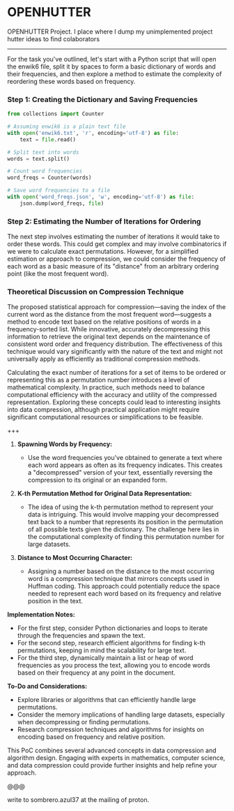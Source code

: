 # OPENHUTTER
OPENHUTTER Project. I place where I dump my unimplemented project hutter ideas to find colaborators

---

For the task you've outlined, let's start with a Python script that will open the enwik6 file, split it by spaces to form a basic dictionary of words and their frequencies, and then explore a method to estimate the complexity of reordering these words based on frequency.

### Step 1: Creating the Dictionary and Saving Frequencies

```python
from collections import Counter

# Assuming enwik6 is a plain text file
with open('enwik6.txt', 'r', encoding='utf-8') as file:
    text = file.read()

# Split text into words
words = text.split()

# Count word frequencies
word_freqs = Counter(words)

# Save word frequencies to a file
with open('word_freqs.json', 'w', encoding='utf-8') as file:
    json.dump(word_freqs, file)
```

### Step 2: Estimating the Number of Iterations for Ordering

The next step involves estimating the number of iterations it would take to order these words. This could get complex and may involve combinatorics if we were to calculate exact permutations. However, for a simplified estimation or approach to compression, we could consider the frequency of each word as a basic measure of its "distance" from an arbitrary ordering point (like the most frequent word).

### Theoretical Discussion on Compression Technique

The proposed statistical approach for compression—saving the index of the current word as the distance from the most frequent word—suggests a method to encode text based on the relative positions of words in a frequency-sorted list. While innovative, accurately decompressing this information to retrieve the original text depends on the maintenance of consistent word order and frequency distribution. The effectiveness of this technique would vary significantly with the nature of the text and might not universally apply as efficiently as traditional compression methods.

Calculating the exact number of iterations for a set of items to be ordered or representing this as a permutation number introduces a level of mathematical complexity. In practice, such methods need to balance computational efficiency with the accuracy and utility of the compressed representation. Exploring these concepts could lead to interesting insights into data compression, although practical application might require significant computational resources or simplifications to be feasible.

+++




1. **Spawning Words by Frequency:**
   - Use the word frequencies you've obtained to generate a text where each word appears as often as its frequency indicates. This creates a "decompressed" version of your text, essentially reversing the compression to its original or an expanded form.

2. **K-th Permutation Method for Original Data Representation:**
   - The idea of using the k-th permutation method to represent your data is intriguing. This would involve mapping your decompressed text back to a number that represents its position in the permutation of all possible texts given the dictionary. The challenge here lies in the computational complexity of finding this permutation number for large datasets.

3. **Distance to Most Occurring Character:**
   - Assigning a number based on the distance to the most occurring word is a compression technique that mirrors concepts used in Huffman coding. This approach could potentially reduce the space needed to represent each word based on its frequency and relative position in the text.

**Implementation Notes:**
- For the first step, consider Python dictionaries and loops to iterate through the frequencies and spawn the text.
- For the second step, research efficient algorithms for finding k-th permutations, keeping in mind the scalability for large text.
- For the third step, dynamically maintain a list or heap of word frequencies as you process the text, allowing you to encode words based on their frequency at any point in the document.

**To-Do and Considerations:**
- Explore libraries or algorithms that can efficiently handle large permutations.
- Consider the memory implications of handling large datasets, especially when decompressing or finding permutations.
- Research compression techniques and algorithms for insights on encoding based on frequency and relative position.

This PoC combines several advanced concepts in data compression and algorithm design. Engaging with experts in mathematics, computer science, and data compression could provide further insights and help refine your approach.

@@@

write to sombrero.azul37 at the mailing of proton.


